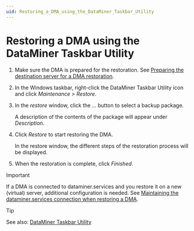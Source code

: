 ```yaml
---
uid: Restoring_a_DMA_using_the_DataMiner_Taskbar_Utility
---
```


# Restoring a DMA using the DataMiner Taskbar Utility

1. Make sure the DMA is prepared for the restoration. See [Preparing the destination server for a DMA restoration](xref:Preparing_the_destination_server_for_a_DMA_restoration).

1. In the Windows taskbar, right-click the DataMiner Taskbar Utility icon and click *Maintenance \> Restore*.

1. In the *restore* window, click the *...* button to select a backup package.

    A description of the contents of the package will appear under *Description*.

1. Click *Restore* to start restoring the DMA.

   In the restore window, the different steps of the restoration process will be displayed.

1. When the restoration is complete, click *Finished*.

> [!IMPORTANT]
> If a DMA is connected to dataminer.services and you restore it on a new (virtual) server, additional configuration is needed. See [Maintaining the dataminer.services connection when restoring a DMA](xref:Maintaining_cloud_connection_when_restoring).

> [!TIP]
> See also: [DataMiner Taskbar Utility](xref:DataMiner_Taskbar_Utility)
